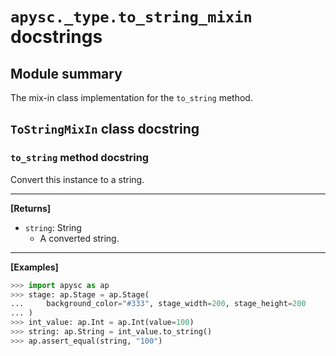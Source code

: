 # `apysc._type.to_string_mixin` docstrings

## Module summary

The mix-in class implementation for the `to_string` method.

## `ToStringMixIn` class docstring

### `to_string` method docstring

Convert this instance to a string.<hr>

**[Returns]**

- `string`: String
  - A converted string.

<hr>

**[Examples]**

```py
>>> import apysc as ap
>>> stage: ap.Stage = ap.Stage(
...     background_color="#333", stage_width=200, stage_height=200
... )
>>> int_value: ap.Int = ap.Int(value=100)
>>> string: ap.String = int_value.to_string()
>>> ap.assert_equal(string, "100")
```